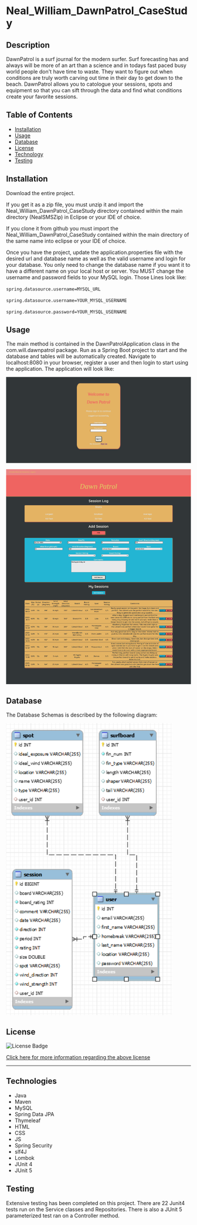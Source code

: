 # Neal_William_DawnPatrol_CaseStudy

  ## Description

   DawnPatrol is a surf journal for the modern surfer. Surf forecasting has and always will be more of an art than a science and in todays fast paced busy world people don't have time to waste. They want to figure out when conditions are truly worth carving out time in their day to get down to the beach. DawnPatrol allows you to catologue your sessions, spots and equipment so that you can sift through the data and find what conditions create your favorite sessions.

  ## Table of Contents 

  - [Installation](#installation)
  - [Usage](#usage)
  - [Database](#database)
  - [License](#license)
  - [Technology](#technology)
  - [Testing](#testing)

  ## Installation
  
Download the entire project. 

If you get it as a zip file, you must unzip it and import the Neal_William_DawnPatrol_CaseStudy directory contained within the main directory (NealSMSZip) in Eclipse or your IDE of choice. 

If you clone it from github you must import the Neal_William_DawnPatrol_CaseStudy contained within the main directory of the same name into eclipse or your IDE of choice.

Once you have the project, update the application.properties file with the desired url and database name as well as the valid username and login for your database. You only need to change the database name if you want it to have a different name on your local host or server. You MUST change the username and password fields to your MySQL login. Those Lines look like:

`spring.datasource.username=MYSQL_URL`

`spring.datasource.username=YOUR_MYSQL_USERNAME`

`spring.datasource.password=YOUR_MYSQL_USERNAME`
 

## Usage

  The main method is contained in the DawnPatrolApplication class in the com.will.dawnpatrol package. Run as a Spring Boot project to start and the database and tables will be automatically created. Navigate to localhost:8080 in your browser, register a user and then login to start using the application. The application will look like: 

  ![Login Screenshot](https://github.com/Will-Neal/Neal_William_DawnPatrol_CaseStudy/blob/main/Neal_William_DawnPatrol_CaseStudy/screenshots/loginPage.png?raw=true)

  ![Session Screenshot](https://github.com/Will-Neal/Neal_William_DawnPatrol_CaseStudy/blob/main/Neal_William_DawnPatrol_CaseStudy/screenshots/sessionPage.png?raw=true)

  ## Database

  The Database Schemas is described by the following diagram:

  ![Database Schema](https://github.com/Will-Neal/Neal_William_DawnPatrol_CaseStudy/blob/main/Neal_William_DawnPatrol_CaseStudy/db/dawnpatroldbSchema.png?raw=true) 
  
  ## License

  ![License Badge](https://img.shields.io/badge/license-MIT-orange?style=plastic=appveyor?raw=true)
  <br>
  
  [Click here for more information regarding the above license](https://opensource.org/licenses/MIT)
    
  ---
    
  ## Technologies

  - Java
  - Maven 
  - MySQL
  - Spring Data JPA
  - Thymeleaf
  - HTML
  - CSS
  - JS
  - Spring Security
  - slf4J
  - Lombok
  - JUnit 4
  - JUnit 5

  ## Testing

  Extensive testing has been completed on this project. There are 22 Junit4 tests run on the Service classes and Repositories. There is also a JUnit 5 parameterized test ran on a Controller method. 